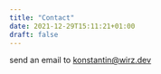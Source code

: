 ```yaml
---
title: "Contact"
date: 2021-12-29T15:11:21+01:00
draft: false
---
```



send an email to [konstantin@wirz.dev](mailto:konstantin@wirz.dev)

